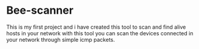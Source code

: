 # Bee-scanner
This is my first project and i have created this tool to scan and find  alive hosts in your network 
with this tool you can scan the devices connected in your network through simple icmp packets.
